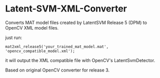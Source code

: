 # Latent-SVM-XML-Converter

Converts MAT model files created by LatentSVM Release 5 (DPM) to OpenCV XML model files.

just run:
```
mat2xml_release5('your_trained_mat_model.mat', 'opencv_compatible_model.xml');
```
it will output the XML compatible file with OpenCV's LatentSvmDetector. 

Based on original OpenCV converter for release 3.
